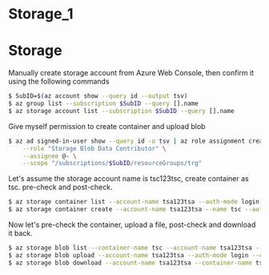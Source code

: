 # Storage_1



# Storage

Manually create storage account from Azure Web Console, then confirm it using the following commands
```bash
$ SubID=$(az account show --query id --output tsv)
$ az group list --subscription $SubID --query [].name
$ az storage account list --subscription $SubID --query [].name
```
Give myself permission to create container and upload blob
```bash
$ az ad signed-in-user show --query id -o tsv | az role assignment create \
    --role "Storage Blob Data Contributor" \
    --assignee @- \
    --scope "/subscriptions/$SubID/resourceGroups/trg"
```
Let's assume the storage account name is tsc123tsc, create container as tsc. pre-check and post-check.
```bash
$ az storage container list --account-name tsa123tsa --auth-mode login
$ az storage container create --account-name tsa123tsa --name tsc --auth-mode login
```
Now let's pre-check the container, upload a file, post-check and download it back.
```bash
$ az storage blob list --container-name tsc --account-name tsa123tsa --auth-mode login
$ az storage blob upload --account-name tsa123tsa --auth-mode login --container-name tsc --file README.md
$ az storage blob download --account-name tsa123tsa --container-name tsc --auth-mode login --name README.md --file DownloadedREADME.md
```

